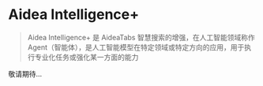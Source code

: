 # Aidea Intelligence+

> Aidea Intelligence+ 是 AideaTabs 智慧搜索的增强，在人工智能领域称作 Agent（智能体），是人工智能模型在特定领域或特定方向的应用，用于执行专业化任务或强化某一方面的能力

敬请期待...